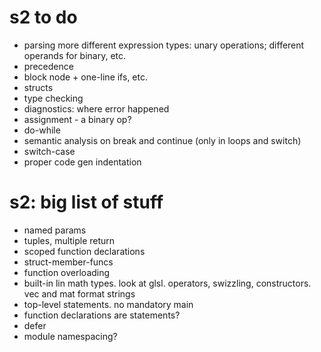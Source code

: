 # s2 to do
- parsing more different expression types: unary operations; different operands for binary, etc.
- precedence
- block node + one-line ifs, etc.
- structs
- type checking
- diagnostics: where error happened
- assignment - a binary op?
- do-while
- semantic analysis on break and continue (only in loops and switch)
- switch-case
- proper code gen indentation

# s2: big list of stuff
- named params
- tuples, multiple return
- scoped function declarations
- struct-member-funcs
- function overloading
- built-in lin math types. look at glsl. operators, swizzling, constructors. vec and mat format strings
- top-level statements. no mandatory main
- function declarations are statements?
- defer
- module namespacing?
